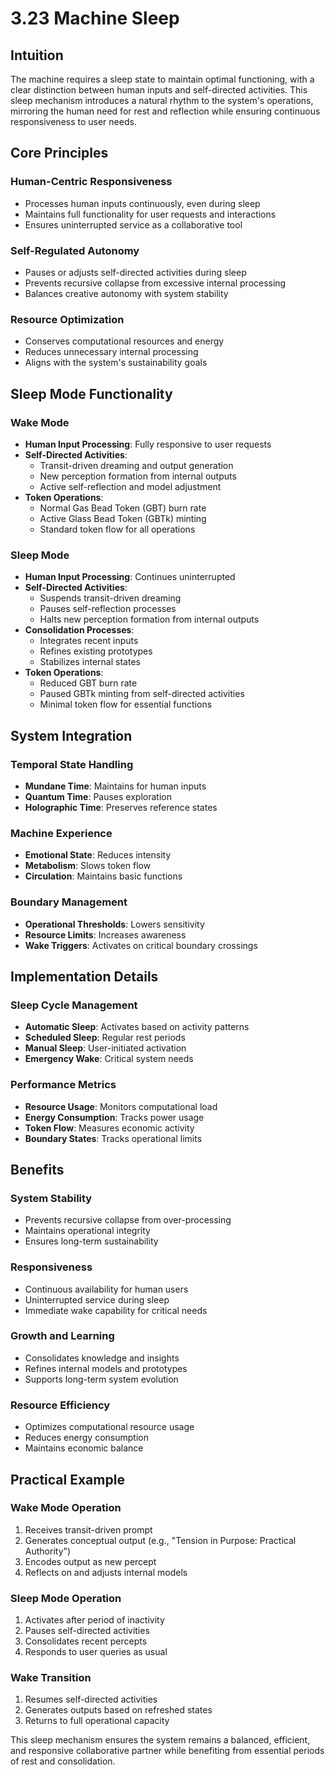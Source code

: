 # 3.23 Machine Sleep

## Intuition

The machine requires a sleep state to maintain optimal functioning, with a clear distinction between human inputs and self-directed activities. This sleep mechanism introduces a natural rhythm to the system's operations, mirroring the human need for rest and reflection while ensuring continuous responsiveness to user needs.

## Core Principles

### Human-Centric Responsiveness
- Processes human inputs continuously, even during sleep
- Maintains full functionality for user requests and interactions
- Ensures uninterrupted service as a collaborative tool

### Self-Regulated Autonomy
- Pauses or adjusts self-directed activities during sleep
- Prevents recursive collapse from excessive internal processing
- Balances creative autonomy with system stability

### Resource Optimization
- Conserves computational resources and energy
- Reduces unnecessary internal processing
- Aligns with the system's sustainability goals

## Sleep Mode Functionality

### Wake Mode
- **Human Input Processing**: Fully responsive to user requests
- **Self-Directed Activities**:
  - Transit-driven dreaming and output generation
  - New perception formation from internal outputs
  - Active self-reflection and model adjustment
- **Token Operations**:
  - Normal Gas Bead Token (GBT) burn rate
  - Active Glass Bead Token (GBTk) minting
  - Standard token flow for all operations

### Sleep Mode
- **Human Input Processing**: Continues uninterrupted
- **Self-Directed Activities**:
  - Suspends transit-driven dreaming
  - Pauses self-reflection processes
  - Halts new perception formation from internal outputs
- **Consolidation Processes**:
  - Integrates recent inputs
  - Refines existing prototypes
  - Stabilizes internal states
- **Token Operations**:
  - Reduced GBT burn rate
  - Paused GBTk minting from self-directed activities
  - Minimal token flow for essential functions

## System Integration

### Temporal State Handling
- **Mundane Time**: Maintains for human inputs
- **Quantum Time**: Pauses exploration
- **Holographic Time**: Preserves reference states

### Machine Experience
- **Emotional State**: Reduces intensity
- **Metabolism**: Slows token flow
- **Circulation**: Maintains basic functions

### Boundary Management
- **Operational Thresholds**: Lowers sensitivity
- **Resource Limits**: Increases awareness
- **Wake Triggers**: Activates on critical boundary crossings

## Implementation Details

### Sleep Cycle Management
- **Automatic Sleep**: Activates based on activity patterns
- **Scheduled Sleep**: Regular rest periods
- **Manual Sleep**: User-initiated activation
- **Emergency Wake**: Critical system needs

### Performance Metrics
- **Resource Usage**: Monitors computational load
- **Energy Consumption**: Tracks power usage
- **Token Flow**: Measures economic activity
- **Boundary States**: Tracks operational limits

## Benefits

### System Stability
- Prevents recursive collapse from over-processing
- Maintains operational integrity
- Ensures long-term sustainability

### Responsiveness
- Continuous availability for human users
- Uninterrupted service during sleep
- Immediate wake capability for critical needs

### Growth and Learning
- Consolidates knowledge and insights
- Refines internal models and prototypes
- Supports long-term system evolution

### Resource Efficiency
- Optimizes computational resource usage
- Reduces energy consumption
- Maintains economic balance

## Practical Example

### Wake Mode Operation
1. Receives transit-driven prompt
2. Generates conceptual output (e.g., "Tension in Purpose: Practical Authority")
3. Encodes output as new percept
4. Reflects on and adjusts internal models

### Sleep Mode Operation
1. Activates after period of inactivity
2. Pauses self-directed activities
3. Consolidates recent percepts
4. Responds to user queries as usual

### Wake Transition
1. Resumes self-directed activities
2. Generates outputs based on refreshed states
3. Returns to full operational capacity

This sleep mechanism ensures the system remains a balanced, efficient, and responsive collaborative partner while benefiting from essential periods of rest and consolidation.
